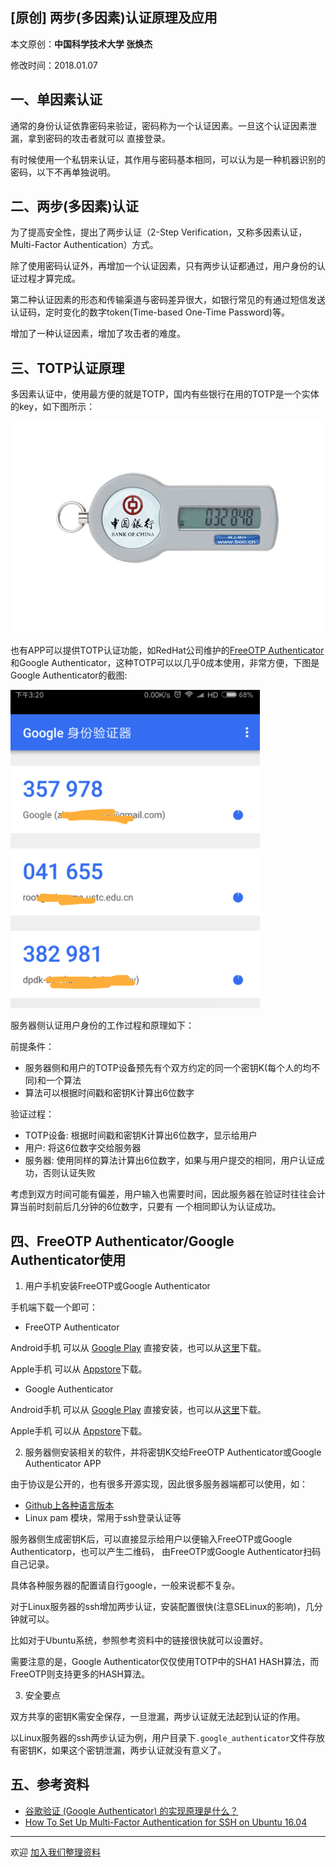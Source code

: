 ## [原创] 两步(多因素)认证原理及应用

本文原创：**中国科学技术大学 张焕杰**

修改时间：2018.01.07

## 一、单因素认证

通常的身份认证依靠密码来验证，密码称为一个认证因素。一旦这个认证因素泄漏，拿到密码的攻击者就可以
直接登录。

有时候使用一个私钥来认证，其作用与密码基本相同，可以认为是一种机器识别的密码，以下不再单独说明。

## 二、两步(多因素)认证

为了提高安全性，提出了两步认证（2-Step Verification，又称多因素认证，Multi-Factor Authentication）方式。

除了使用密码认证外，再增加一个认证因素，只有两步认证都通过，用户身份的认证过程才算完成。

第二种认证因素的形态和传输渠道与密码差异很大，如银行常见的有通过短信发送认证码，定时变化的数字token(Time-based One-Time Password)等。

增加了一种认证因素，增加了攻击者的难度。

## 三、TOTP认证原理

多因素认证中，使用最方便的就是TOTP，国内有些银行在用的TOTP是一个实体的key，如下图所示：

![eky](ekey.jpg)

也有APP可以提供TOTP认证功能，如RedHat公司维护的[FreeOTP Authenticator](https://freeotp.github.io/)和Google Authenticator，这种TOTP可以以几乎0成本使用，非常方便，下图是Google Authenticator的截图:

![ga](ga.png)

服务器侧认证用户身份的工作过程和原理如下：

前提条件：
* 服务器侧和用户的TOTP设备预先有个双方约定的同一个密钥K(每个人的均不同)和一个算法
* 算法可以根据时间戳和密钥K计算出6位数字

验证过程：
* TOTP设备: 根据时间戳和密钥K计算出6位数字，显示给用户
* 用户: 将这6位数字交给服务器
* 服务器: 使用同样的算法计算出6位数字，如果与用户提交的相同，用户认证成功，否则认证失败

考虑到双方时间可能有偏差，用户输入也需要时间，因此服务器在验证时往往会计算当前时刻前后几分钟的6位数字，只要有
一个相同即认为认证成功。

## 四、FreeOTP Authenticator/Google Authenticator使用

1. 用户手机安装FreeOTP或Google Authenticator

手机端下载一个即可：

* FreeOTP Authenticator

Android手机 可以从 [Google Play](https://play.google.com/store/apps/details?id=org.fedorahosted.freeotp) 直接安装，也可以从[这里](https://f-droid.org/repo/org.fedorahosted.freeotp_17.apk)下载。

Apple手机 可以从 [Appstore](https://itunes.apple.com/us/app/freeotp-authenticator/id872559395?mt=8)下载。

* Google Authenticator

Android手机 可以从 [Google Play](https://play.google.com/store/apps/details?id=com.google.android.apps.authenticator2) 直接安装，也可以从[这里](http://lastpass.com/google-authenticator.apk)下载。

Apple手机 可以从 [Appstore](https://itunes.apple.com/gw/app/google-authenticator/id388497605?mt=8)下载。

2. 服务器侧安装相关的软件，并将密钥K交给FreeOTP Authenticator或Google Authenticator APP

由于协议是公开的，也有很多开源实现，因此很多服务器端都可以使用，如：
* [Github上各种语言版本](https://github.com/search?utf8=%E2%9C%93&q=GoogleAuthenticator&type=)
* Linux pam 模块，常用于ssh登录认证等

服务器侧生成密钥K后，可以直接显示给用户以便输入FreeOTP或Google Authenticatorp，也可以产生二维码，
由FreeOTP或Google Authenticator扫码自己记录。

具体各种服务器的配置请自行google，一般来说都不复杂。

对于Linux服务器的ssh增加两步认证，安装配置很快(注意SELinux的影响)，几分钟就可以。

比如对于Ubuntu系统，参照参考资料中的链接很快就可以设置好。

需要注意的是，Google Authenticator仅仅使用TOTP中的SHA1 HASH算法，而FreeOTP则支持更多的HASH算法。

3. 安全要点

双方共享的密钥K需安全保存，一旦泄漏，两步认证就无法起到认证的作用。

以Linux服务器的ssh两步认证为例，用户目录下`.google_authenticator`文件存放有密钥K，如果这个密钥泄漏，两步认证就没有意义了。

## 五、参考资料

* [谷歌验证 (Google Authenticator) 的实现原理是什么？](https://www.zhihu.com/question/20462696)
* [How To Set Up Multi-Factor Authentication for SSH on Ubuntu 16.04](https://www.digitalocean.com/community/tutorials/how-to-set-up-multi-factor-authentication-for-ssh-on-ubuntu-16-04)


***
欢迎 [加入我们整理资料](https://github.com/bg6cq/ITTS)
